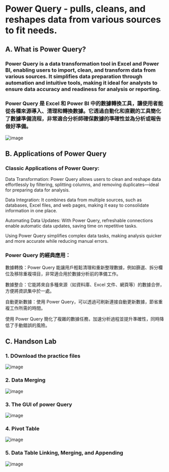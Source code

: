 # Power Query - pulls, cleans, and reshapes data from various sources to fit needs.

## A. What is Power Query?

### Power Query is a data transformation tool in Excel and Power BI, enabling users to import, clean, and transform data from various sources. It simplifies data preparation through automation and intuitive tools, making it ideal for analysts to ensure data accuracy and readiness for analysis or reporting.

### Power Query 是 Excel 和 Power BI 中的數據轉換工具，讓使用者能從各種來源導入、清理和轉換數據。它透過自動化和直觀的工具簡化了數據準備流程，非常適合分析師確保數據的準確性並為分析或報告做好準備。
![image](https://github.com/user-attachments/assets/9e00c308-92ce-4f1f-b266-22e1a6ec04f5)

## B. Applications of Power Query

### Classic Applications of Power Query:

Data Transformation: Power Query allows users to clean and reshape data effortlessly by filtering, splitting columns, and removing duplicates—ideal for preparing data for analysis.

Data Integration: It combines data from multiple sources, such as databases, Excel files, and web pages, making it easy to consolidate information in one place.

Automating Data Updates: With Power Query, refreshable connections enable automatic data updates, saving time on repetitive tasks.

Using Power Query simplifies complex data tasks, making analysis quicker and more accurate while reducing manual errors.

### Power Query 的經典應用：

數據轉換：Power Query 能讓用戶輕鬆清理和重新整理數據，例如篩選、拆分欄位及移除重複項目，非常適合用於數據分析前的準備工作。

數據整合：它能將來自多種來源（如資料庫、Excel 文件、網頁等）的數據合併，方便將資訊集中於一處。

自動更新數據：使用 Power Query，可以透過可刷新連接自動更新數據，節省重複工作所需的時間。

使用 Power Query 簡化了複雜的數據任務，加速分析過程並提升準確性，同時降低了手動錯誤的風險。

## C. Handson Lab

### 1. DOwnload the practice files
![image](https://github.com/user-attachments/assets/6100760c-7ba9-4e7d-9063-8dcd4671a6b1)

### 2. Data Merging
![image](https://github.com/user-attachments/assets/58679693-ded0-4566-97ad-010d337c1261)

### 3. The GUI of power Query
![image](https://github.com/user-attachments/assets/f7c17284-4511-4ec5-89eb-e5a2203e7a9b)

### 4. Pivot Table
![image](https://github.com/user-attachments/assets/d6bbd120-aecc-4bb9-aab6-cf2121031465)

### 5. Data Table Linking, Merging, and Appending
![image](https://github.com/user-attachments/assets/7a495dc9-a09e-4a4e-b794-24dbd4f111a4)

